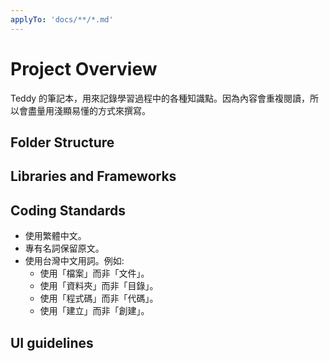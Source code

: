 ```yaml
---
applyTo: 'docs/**/*.md'
---
```


# Project Overview

Teddy 的筆記本，用來記錄學習過程中的各種知識點。因為內容會重複閱讀，所以會盡量用淺顯易懂的方式來撰寫。

## Folder Structure

## Libraries and Frameworks

## Coding Standards

- 使用繁體中文。
- 專有名詞保留原文。
- 使用台灣中文用詞。例如:
    - 使用「檔案」而非「文件」。
    - 使用「資料夾」而非「目錄」。
    - 使用「程式碼」而非「代碼」。
    - 使用「建立」而非「創建」。

## UI guidelines